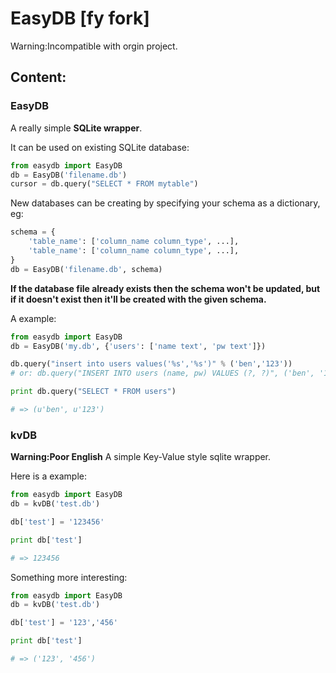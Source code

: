 # EasyDB [fy fork]

Warning:Incompatible with orgin project.

## Content:

### EasyDB

A really simple **SQLite wrapper**.

It can be used on existing SQLite database:

```python
from easydb import EasyDB
db = EasyDB('filename.db')
cursor = db.query("SELECT * FROM mytable")
```

New databases can be creating by specifying your schema as a dictionary, eg:

```python
schema = {
    'table_name': ['column_name column_type', ...],
    'table_name': ['column_name column_type', ...],
}
db = EasyDB('filename.db', schema)
```

**If the database file already exists then the schema won't be updated, but if it doesn't exist then it'll be created with the given schema.**

A example:

```python
from easydb import EasyDB
db = EasyDB('my.db', {'users': ['name text', 'pw text']})

db.query("insert into users values('%s','%s')" % ('ben','123'))
# or: db.query("INSERT INTO users (name, pw) VALUES (?, ?)", ('ben', '123'))

print db.query("SELECT * FROM users")

# => (u'ben', u'123')
```

### kvDB

**Warning:Poor English**
A simple Key-Value style sqlite wrapper.

Here is a example:

```python
from easydb import EasyDB
db = kvDB('test.db')

db['test'] = '123456'

print db['test']

# => 123456
```

Something more interesting:

```python
from easydb import EasyDB
db = kvDB('test.db')

db['test'] = '123','456'

print db['test']

# => ('123', '456')
```

